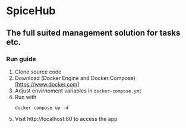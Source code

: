 # SpiceHub
## The full suited management solution for tasks etc.

### Run guide
1. Clone source code
2. Download (Docker Engine and Docker Compose)[https://www.docker.com]
3. Adjust envirnoment variables in `docker-compose.yml`
4. Run with
    ```
    docker compose up -d
    ```
5. Visit http://localhost:80 to access the app
